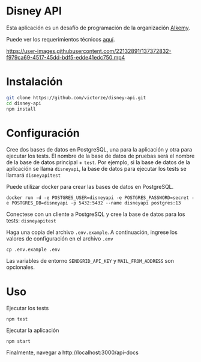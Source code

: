 # Disney API

Esta aplicación es un desafío de programación de la organización [Alkemy](https://www.alkemy.org/es/).

Puede ver los requerimientos técnicos [aquí](https://github.com/victorze/disney-api/files/7552015/Challenge.Backend.-.Node.pdf).

https://user-images.githubusercontent.com/22132891/137372832-f979ca69-4517-45dd-bdf5-edde41edc750.mp4

# Instalación

```bash
git clone https://github.com/victorze/disney-api.git
cd disney-api
npm install
```

# Configuración

Cree dos bases de datos en PostgreSQL, una para la aplicación y otra para ejecutar los tests.
El nombre de la base de datos de pruebas será el nombre de la base de datos principal + `test`.
Por ejemplo, si la base de datos de la aplicación se llama `disneyapi`, la base de datos para
ejecutar los tests se llamará `disneyapitest`

Puede utilizar docker para crear las bases de datos en PostgreSQL.

```
docker run -d -e POSTGRES_USER=disneyapi -e POSTGRES_PASSWORD=secret -e POSTGRES_DB=disneyapi -p 5432:5432 --name disneyapi postgres:13
```

Conectese con un cliente a PostgreSQL y cree la base de datos para los tests: `disneyapitest`

Haga una copia del archivo `.env.example`. A continuación, ingrese los valores de configuración en el archivo `.env`

```
cp .env.example .env
```

Las variables de entorno `SENDGRID_API_KEY` y `MAIL_FROM_ADDRESS` son opcionales.

# Uso

Ejecutar los tests

```
npm test
```

Ejecutar la aplicación

```
npm start
```

Finalmente, navegar a http://localhost:3000/api-docs
